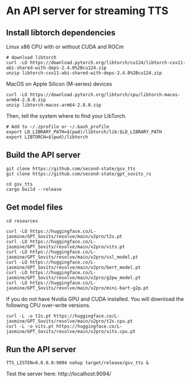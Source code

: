 # An API server for streaming TTS

## Install libtorch dependencies

Linux x86 CPU with or without CUDA and ROCm

```
# download libtorch
curl -LO https://download.pytorch.org/libtorch/cu124/libtorch-cxx11-abi-shared-with-deps-2.4.0%2Bcu124.zip
unzip libtorch-cxx11-abi-shared-with-deps-2.4.0%2Bcu124.zip
```

MacOS on Apple Silicon (M-series) devices

```
curl -LO https://download.pytorch.org/libtorch/cpu/libtorch-macos-arm64-2.8.0.zip
unzip libtorch-macos-arm64-2.8.0.zip
```

Then, tell the system where to find your LibTorch.

```
# Add to ~/.zprofile or ~/.bash_profile
export LD_LIBRARY_PATH=$(pwd)/libtorch/lib:$LD_LIBRARY_PATH
export LIBTORCH=$(pwd)/libtorch 
```

## Build the API server

```
git clone https://github.com/second-state/gsv_tts
git clone https://github.com/second-state/gpt_sovits_rs

cd gsv_tts
cargo build --release
```

## Get model files

```
cd resources

curl -LO https://huggingface.co/L-jasmine/GPT_Sovits/resolve/main/v2pro/t2s.pt
curl -LO https://huggingface.co/L-jasmine/GPT_Sovits/resolve/main/v2pro/vits.pt
curl -LO https://huggingface.co/L-jasmine/GPT_Sovits/resolve/main/v2pro/ssl_model.pt
curl -LO https://huggingface.co/L-jasmine/GPT_Sovits/resolve/main/v2pro/bert_model.pt
curl -LO https://huggingface.co/L-jasmine/GPT_Sovits/resolve/main/v2pro/g2pw_model.pt
curl -LO https://huggingface.co/L-jasmine/GPT_Sovits/resolve/main/v2pro/mini-bart-g2p.pt
```

If you do not have Nvidia GPU and CUDA installed. You will download the following CPU over-write versions. 

```
curl -L -o t2s.pt https://huggingface.co/L-jasmine/GPT_Sovits/resolve/main/v2pro/t2s.cpu.pt
curl -L -o vits.pt https://huggingface.co/L-jasmine/GPT_Sovits/resolve/main/v2pro/vits.cpu.pt
```

## Run the API server

```
TTS_LISTEN=0.0.0.0:9094 nohup target/release/gsv_tts &
```

Test the server here: http://localhost:9094/

